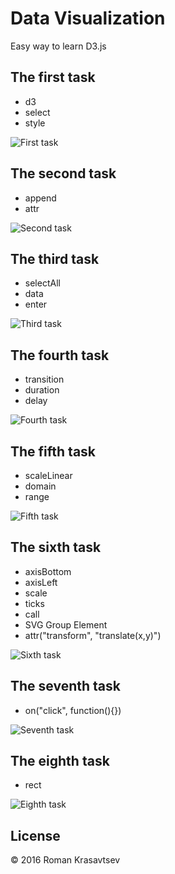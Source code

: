 # Data Visualization
Easy way to learn D3.js

## The first task
* d3
* select
* style

![First task](https://github.com/RomanKrasavtsev/Data-Visualization/raw/master/images/1_selecting_element.png)

## The second task
* append
* attr

![Second task](https://github.com/RomanKrasavtsev/Data-Visualization/raw/master/images/2_creating_elements.png)

## The third task
* selectAll
* data
* enter

![Third task](https://github.com/RomanKrasavtsev/Data-Visualization/raw/master/images/3_creating_elements_from_data.png)

## The fourth task
* transition
* duration
* delay

![Fourth task](https://github.com/RomanKrasavtsev/Data-Visualization/raw/master/images/4_transitions.gif)

## The fifth task
* scaleLinear
* domain
* range

![Fifth task](https://github.com/RomanKrasavtsev/Data-Visualization/raw/master/images/5_scales.gif)

## The sixth task
* axisBottom
* axisLeft
* scale
* ticks
* call
* SVG Group Element
* attr("transform", "translate(x,y)")

![Sixth task](https://github.com/RomanKrasavtsev/Data-Visualization/raw/master/images/6_axes.png)

## The seventh task
* on("click", function(){})

![Seventh task](https://github.com/RomanKrasavtsev/Data-Visualization/raw/master/images/7_random.gif)

## The eighth task
* rect

![Eighth task](https://github.com/RomanKrasavtsev/Data-Visualization/raw/master/images/8_creating_bars.gif)

## License
© 2016 Roman Krasavtsev
